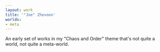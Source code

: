 ```yaml
---
layout: work
title: '"Joe" Zhevoon'
worlds:
- meta
---
```

An early set of works in my "Chaos and Order" theme that's not quite a world, not quite a meta-world.